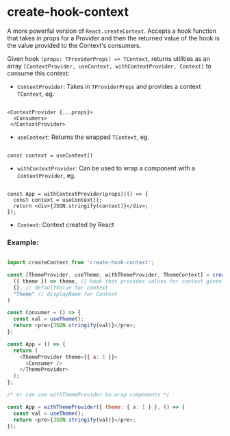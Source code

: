 # create-hook-context

A more powerful version of `React.createContext`. Accepts a hook function that takes in props for a Provider and then the returned value of the hook is the value provided to the Context's consumers. 

Given hook `(props: TProviderProps) => TContext`, returns utilities as an array `[ContextProvider, useContext, withContextProvider, Context]` to consume this context:

* `ContextProvider`: Takes in `TProviderProps` and provides a context `TContext`, eg. 
```tsx

<ContextProvider {...props}>
  <Consumers>
 </ContextProvider>
```
* `useContext`: Returns the wrapped `TContext`, eg. 
```tsx 

const context = useContext()
```
* `withContextProvider`: Can be used to wrap a component with a `ContextProvider`, eg. 
```tsx 

const App = withContextProvider(props)(() => { 
  const context = useContext(); 
  return <div>{JSON.stringify(context)}</div>;
});
```
* `Context`: Context created by React

### Example:

```javascript

import createContext from 'create-hook-context';

const [ThemeProvider, useTheme, withThemeProvider, ThemeContext] = createContext(
  ({ theme }) => theme, // hook that provides values for context given input
  {}, // defaultValue for context
  "Theme" // displayName for Context
)

const Consumer = () => {
  const val = useTheme();
  return <pre>{JSON.stringify(val)}</pre>;
};

const App = () => {
  return (
    <ThemeProvider theme={{ a: 1 }}>
      <Consumer />
    </ThemeProvider>
  );
};

/* or can use withThemeProvider to wrap components */

const App = withThemeProvider({ theme: { a: 1 } }, () => {
  const val = useTheme();
  return <pre>{JSON.stringify(val)}</pre>;
});


```
